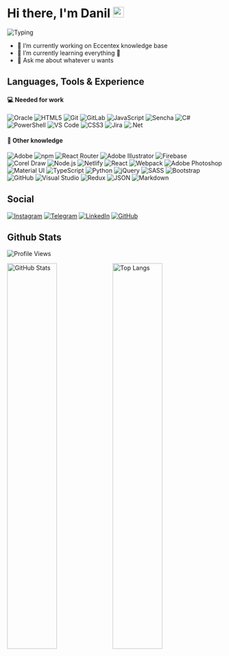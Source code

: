 # Hi there, I'm Danil <img src="https://raw.githubusercontent.com/MartinHeinz/MartinHeinz/master/wave.gif" width="25px">

![Typing](https://readme-typing-svg.herokuapp.com?color=%2374859C50&vCenter=true&width=500&height=25&lines=Husband%2C+Father%2C+Developer+from+Russia!!!)

- 🔭 I’m currently working on Eccentex knowledge base
- 🌱 I’m currently learning everything 🤯
- 💬 Ask me about whatever u wants

## Languages, Tools & Experience

#### 💻 Needed for work

![Oracle](https://img.shields.io/badge/Oracle-F80000?logo=oracle&logoColor=F80000&color=171717&style=flat)
![HTML5](https://img.shields.io/badge/HTML5-E34F26?logo=html5&color=171717&style=flat)
![Git](https://img.shields.io/badge/Git-F05032?logo=git&color=171717&style=flat)
![GitLab](https://img.shields.io/badge/GitLab-%23181717.svg?style=for-the-badge&logo=gitlab&color=171717&style=flat)
![JavaScript](https://img.shields.io/badge/JavaScript-%23323330.svg?style=for-the-badge&logo=javascript&logoColor=F7DF1E&color=171717&style=flat)
![Sencha](https://img.shields.io/badge/Sencha-86BC40?logo=sencha&logoColor=86BC40&color=171717&style=flat)
![C#](https://img.shields.io/badge/C%23-%23239120.svg?style=for-the-badge&logo=csharp&logoColor=239120&color=171717&style=flat)
![PowerShell](https://img.shields.io/badge/PowerShell-5391FE?logo=powershell&color=171717&style=flat)
![VS Code](https://img.shields.io/badge/VS%20Code-007ACC?logo=visualstudiocode&logoColor=007ACC&color=171717&style=flat)
![CSS3](https://img.shields.io/badge/CSS3-1572B6?logo=css3&logoColor=1572B6&color=171717&style=flat)
![Jira](https://img.shields.io/badge/Jira-%230A0FFF.svg?style=for-the-badge&logo=jira&logoColor=0052CC&color=171717&style=flat)
![.Net](https://img.shields.io/badge/.NET-5C2D91?style=for-the-badge&logo=.net&logoColor=512BD4&color=171717&style=flat)

<!--
![Oracle](https://img.shields.io/badge/Oracle-F80000?logo=oracle&logoColor=white&style=flat)
![HTML5](https://img.shields.io/badge/HTML5-E34F26?logo=html5&logoColor=white&style=flat)
![Git](https://img.shields.io/badge/Git-F05032?logo=git&logoColor=white&style=flat)
![JavaScript](https://img.shields.io/badge/JavaScript-%23323330.svg?style=for-the-badge&logo=javascript&logoColor=white&color=f69b11&style=flat)
![Sencha](https://img.shields.io/badge/Sencha-86BC40?logo=sencha&logoColor=white&style=flat)
![C#](https://img.shields.io/badge/C%23-%23239120.svg?style=for-the-badge&logo=c-sharp&logoColor=white&style=flat)
![PowerShell](https://img.shields.io/badge/PowerShell-5391FE?logo=powershell&logoColor=white&color=3ba6f4&style=flat)
![CSS3](https://img.shields.io/badge/CSS3-1572B6?logo=css3&logoColor=white&style=flat)
![VS Code](https://img.shields.io/badge/VS%20Code-007ACC?logo=visualstudiocode&logoColor=white&style=flat)
![Jira](https://img.shields.io/badge/Jira-%230A0FFF.svg?style=for-the-badge&logo=jira&logoColor=white&style=flat)
![.Net](https://img.shields.io/badge/.NET-5C2D91?style=for-the-badge&logo=.net&logoColor=white&color=5a25a1&style=flat)
![GitLab](https://img.shields.io/badge/GitLab-%23181717.svg?style=for-the-badge&logo=gitlab&logoColor=white&color=111&style=flat)
-->

#### 🧠 Other knowledge

![Adobe](https://img.shields.io/badge/Adobe-F00?logo=adobe&logoColor=FF0000&color=171717&style=flat)
![npm](https://img.shields.io/badge/npm-CB3837?logo=npm&logoColor=FF0000&color=171717&style=flat)
![React Router](https://img.shields.io/badge/React_Router-CA4245?style=for-the-badge&logo=react-router&color=171717&style=flat)
![Adobe Illustrator](https://img.shields.io/badge/Adobe%20Illustrator-FF9A00?logo=adobeillustrator&logoColor=FF9A00&color=171717&style=flat)
![Firebase](https://img.shields.io/badge/Firebase-%23039BE5.svg?style=for-the-badge&logo=firebase&logoColor=FFCA28&color=171717&style=flat)
![Corel Draw](https://img.shields.io/badge/Corel%20Draw-%230081CB.svg?logo=LiveJournal&logoColor=89ba4b&color=171717&style=flat)
![Node.js](https://img.shields.io/badge/Node.js-393?logo=nodedotjs&color=171717&style=flat)
![Netlify](https://img.shields.io/badge/Netlify-00C7B7?logo=netlify&color=171717&style=flat)
![React](https://img.shields.io/badge/React-%2320232a.svg?style=for-the-badge&logo=react&logoColor=61DAFB&color=171717&style=flat)
![Webpack](https://img.shields.io/badge/Webpack-8DD6F9?logo=webpack&logoColor=29ABE2&color=171717&style=flat)
![Adobe Photoshop](https://img.shields.io/badge/Adobe%20Photoshop-31A8FF?logo=adobephotoshop&color=171717&style=flat)
![Material UI](https://img.shields.io/badge/Material%20UI-%230081CB.svg?style=for-the-badge&logo=material-ui&logoColor=0081CB&color=171717&style=flat)
![TypeScript](https://img.shields.io/badge/TypeScript-3178C6?logo=typescript&color=171717&style=flat)
![Python](https://img.shields.io/badge/Python-%2314354C.svg?style=for-the-badge&logo=python&color=171717&style=flat)
![jQuery](https://img.shields.io/badge/jQuery-%230769AD.svg?style=for-the-badge&logo=jquery&logoColor=0769AD&color=171717&style=flat)
![SASS](https://img.shields.io/badge/SASS-hotpink.svg?style=for-the-badge&logo=SASS&color=171717&style=flat)
![Bootstrap](https://img.shields.io/badge/Bootstrap-%23563D7C.svg?style=for-the-badge&logo=bootstrap&color=171717&style=flat)
![GitHub](https://img.shields.io/badge/github-%23121011.svg?style=for-the-badge&logo=github&logoColor=7040AA&color=171717&style=flat)
![Visual Studio](https://img.shields.io/badge/Visual%20Studio-5C2D91?logo=visualstudio&logoColor=5C2D91&color=171717&style=flat)
![Redux](https://img.shields.io/badge/Redux-%23593d88.svg?style=for-the-badge&logo=redux&logoColor=764ABC&color=171717&style=flat)
![JSON](https://img.shields.io/badge/JSON-000?logo=json&logoColor=white&color=171717&style=flat)
![Markdown](https://img.shields.io/badge/Markdown-000?logo=markdown&logoColor=white&color=171717&style=flat)

<!--
![Adobe](https://img.shields.io/badge/Adobe-F00?logo=adobe&logoColor=white&style=flat)
![npm](https://img.shields.io/badge/npm-CB3837?logo=npm&logoColor=fff&style=flat)
![React Router](https://img.shields.io/badge/React_Router-CA4245?style=for-the-badge&logo=react-router&logoColor=white&style=flat)
![Firebase](https://img.shields.io/badge/Firebase-%23039BE5.svg?style=for-the-badge&logo=firebase&logoColor=ffd000&color=ff7139&style=flat)
![Adobe Illustrator](https://img.shields.io/badge/Adobe%20Illustrator-FF9A00?logo=adobeillustrator&logoColor=white&style=flat)
![Node.js](https://img.shields.io/badge/Node.js-393?logo=nodedotjs&logoColor=white&style=flat)
![Netlify](https://img.shields.io/badge/Netlify-00C7B7?logo=netlify&logoColor=white&color=23bcb3&style=flat)
![React](https://img.shields.io/badge/React-%2320232a.svg?style=for-the-badge&logo=react&logoColor=white&color=3ed5ff&style=flat)
![React](https://img.shields.io/badge/React-%2320232a.svg?style=for-the-badge&logo=react&logoColor=61DAFB&style=flat)
![Adobe Photoshop](https://img.shields.io/badge/Adobe%20Photoshop-31A8FF?logo=adobephotoshop&logoColor=white&style=flat)
![Material UI](https://img.shields.io/badge/Material%20UI-%230081CB.svg?style=for-the-badge&logo=material-ui&logoColor=white&style=flat)
![TypeScript](https://img.shields.io/badge/TypeScript-3178C6?logo=typescript&logoColor=white&style=flat)
![Python](https://img.shields.io/badge/Python-%2314354C.svg?style=for-the-badge&logo=python&logoColor=ffc83d&color=3570a2&style=flat)
![jQuery](https://img.shields.io/badge/jQuery-%230769AD.svg?style=for-the-badge&logo=jquery&logoColor=white&style=flat)
![Webpack](https://img.shields.io/badge/Webpack-8DD6F9?logo=webpack&logoColor=b0e3ff&color=004e8a&style=flat)
![SASS](https://img.shields.io/badge/SASS-hotpink.svg?style=for-the-badge&logo=SASS&logoColor=white&color=ce6b9e&style=flat)
![GitHub](https://img.shields.io/badge/github-%23121011.svg?style=for-the-badge&logo=github&logoColor=white&color=7040AA&style=flat)
![Visual Studio](https://img.shields.io/badge/Visual%20Studio-5C2D91?logo=visualstudio&logoColor=white&color=5a25a1&style=flat)
![Bootstrap](https://img.shields.io/badge/Bootstrap-%23563D7C.svg?style=for-the-badge&logo=bootstrap&logoColor=white&color=5a25a1&style=flat)
![Redux](https://img.shields.io/badge/Redux-%23593d88.svg?style=for-the-badge&logo=redux&logoColor=white&color=5a25a1&style=flat)
![Markdown](https://img.shields.io/badge/Markdown-000?logo=markdown&logoColor=3ba6f4&style=flat)
-->

## Social

[![Instagram](https://img.shields.io/badge/Instagram-%23E4405F.svg?style=for-the-badge&logo=Instagram&color=171717&style=flat)](https://www.instagram.com/danil_ej9)
[![Telegram](https://img.shields.io/badge/Telegram-2CA5E0?style=for-the-badge&logo=telegram&color=171717&style=flat)](https://t.me/RezniDa)
[![LinkedIn](https://img.shields.io/badge/linkedin-%230077B5.svg?style=for-the-badge&logo=linkedin&logoColor=0e78b0&color=171717&style=flat)](https://www.linkedin.com/in/dani-dani)
[![GitHub](https://img.shields.io/badge/github-%23121011.svg?style=for-the-badge&logo=github&logoColor=7040AA&color=171717&style=flat)](https://github.com/CrappyCodeMaker)

## Github Stats

![Profile Views](https://komarev.com/ghpvc/?username=CrappyCodeMaker&label=PROFILE+VIEWS&color=067ac8&style=flat-square)

<img src="https://github-readme-stats.vercel.app/api?username=CrappyCodeMaker&bg_color=DEG,22272E90,11171E50&title_color=ff9900&text_color=b9c4cf&icon_color=ffc83d&border_radius=10&line_height=30&include_all_commits=true&hide_border=true&hide_title=false&show_icons=true&count_private=true&hide=contribs,prs&custom_title=CrappyCodeMaker's+stats&hide_title=true" width="48%" alt="GitHub Stats"> <img src="https://github-readme-stats.vercel.app/api/top-langs/?username=CrappyCodeMaker&bg_color=DEG,22272E90,11171E90&title_color=EEEEEE&text_color=b9c4cf&icon_color=ffc83d&card_width=350&border_radius=10&line_height=25&hide_border=true&hide_title=false&show_icons=true&count_private=true&layout=compact&custom_title=Most+used+langs&hide_title=true" width="48%" alt="Top Langs">

<!--
Hey folks! 👋
My name is Anton. I've been using GitHub to host my repos for many years. And I always feel like it doesn't provide me with the full picture statistics-wise.

🤔 Feeling the same? 🚀 Try Ÿ HŸPE to learn what's going on with your professional profile! You'll get improved statistics on your profile views, your followers, repositories traffic, stars and more! The roadmap has a number of useful features to come!

In case you would simply like a public badge to count your visitors, try GitHub Profile Views Counter.

-->
